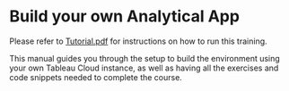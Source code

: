 # Build your own Analytical App

Please refer to [Tutorial.pdf](https://github.com/API-Guild/TC23-embed-portal/blob/main/Tutorial.pdf "Course Instructions") for instructions on how to run this training. 

This manual guides you through the setup to build the environment using your own Tableau Cloud instance, as well as having all the exercises and code snippets needed to complete the course. 
